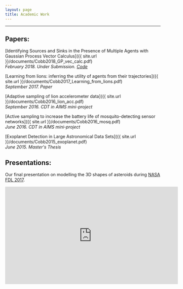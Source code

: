 ```yaml
---
layout: page
title: Academic Work
---
```

***
<!--![image-title-here]({{ site.url }}/images/Lion_withTag.jpg){:class="img-responsive"}
September 2016-->
## Papers:

[Identifying Sources and Sinks in the Presence of Multiple Agents with Gaussian Process Vector Calculus]({{ site.url }}/documents/Cobb2018_GP_vec_calc.pdf)<br />
<em>February 2018. Under Submission. [Code](https://github.com/AdamCobb/GP-LAPLACE)</em>

[Learning from lions: inferring the utility of agents from their trajectories]({{ site.url }}/documents/Cobb2017_Learning_from_lions.pdf)<br />
<em>September 2017. Paper</em>

[Adaptive sampling of lion accelerometer data]({{ site.url }}/documents/Cobb2016_lion_acc.pdf)<br />
<em>September 2016. CDT in AIMS mini-project</em>


[Active sampling to increase the battery life of mosquito-detecting sensor networks]({{ site.url }}/documents/Cobb2016_mosq.pdf)<br />
<em>June 2016. CDT in AIMS mini-project</em>


[Exoplanet Detection in Large Astronomical Data Sets]({{ site.url }}/documents/Cobb2015_exoplanet.pdf)<br />
<em>June 2015. Master's Thesis</em>

## Presentations:

Our final presentation on modelling the 3D shapes of asteroids during [NASA FDL 2017](http://www.frontierdevelopmentlab.org/#/).

<iframe width="560" height="315" src="https://www.youtube.com/embed/WE7kWHi1EQY?rel=0" frameborder="0" allowfullscreen></iframe>



